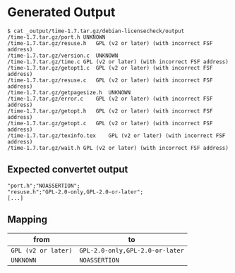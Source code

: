 # Generated Output
```
$ cat _output/time-1.7.tar.gz/debian-licensecheck/output
/time-1.7.tar.gz/port.h	UNKNOWN
/time-1.7.tar.gz/resuse.h	GPL (v2 or later) (with incorrect FSF address)
/time-1.7.tar.gz/version.c	UNKNOWN
/time-1.7.tar.gz/time.c	GPL (v2 or later) (with incorrect FSF address)
/time-1.7.tar.gz/getopt1.c	GPL (v2 or later) (with incorrect FSF address)
/time-1.7.tar.gz/resuse.c	GPL (v2 or later) (with incorrect FSF address)
/time-1.7.tar.gz/getpagesize.h	UNKNOWN
/time-1.7.tar.gz/error.c	GPL (v2 or later) (with incorrect FSF address)
/time-1.7.tar.gz/getopt.h	GPL (v2 or later) (with incorrect FSF address)
/time-1.7.tar.gz/getopt.c	GPL (v2 or later) (with incorrect FSF address)
/time-1.7.tar.gz/texinfo.tex	GPL (v2 or later) (with incorrect FSF address)
/time-1.7.tar.gz/wait.h	GPL (v2 or later) (with incorrect FSF address)
```
## Expected convertet output
```
"port.h";"NOASSERTION";
"resuse.h";"GPL-2.0-only,GPL-2.0-or-later";
[...]
```

## Mapping
| from                | to                              |
|---------------------|---------------------------------|
| `GPL (v2 or later)` | `GPL-2.0-only,GPL-2.0-or-later` |
| `UNKNOWN`           | `NOASSERTION`                   |
